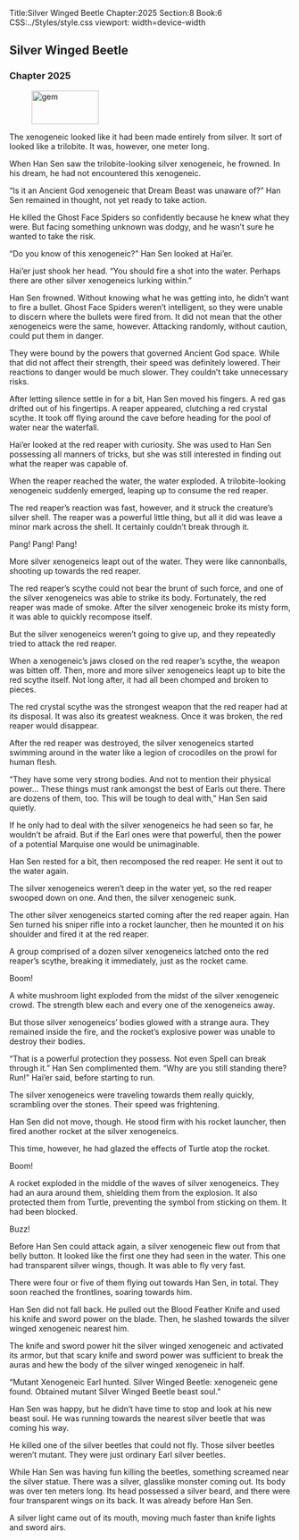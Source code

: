 Title:Silver Winged Beetle 
Chapter:2025 
Section:8 
Book:6 
CSS:../Styles/style.css 
viewport: width=device-width
  
## Silver Winged Beetle
### Chapter 2025
  
<figure>
	<img src="../Images/gem.gif" alt="gem" id="gem" width="120" height="60" />
</figure>
  

  
The xenogeneic looked like it had been made entirely from silver. It sort of looked like a trilobite. It was, however, one meter long.

When Han Sen saw the trilobite-looking silver xenogeneic, he frowned. In his dream, he had not encountered this xenogeneic.

“Is it an Ancient God xenogeneic that Dream Beast was unaware of?” Han Sen remained in thought, not yet ready to take action.

He killed the Ghost Face Spiders so confidently because he knew what they were. But facing something unknown was dodgy, and he wasn’t sure he wanted to take the risk.

“Do you know of this xenogeneic?” Han Sen looked at Hai’er.

Hai’er just shook her head. “You should fire a shot into the water. Perhaps there are other silver xenogeneics lurking within.”

Han Sen frowned. Without knowing what he was getting into, he didn’t want to fire a bullet. Ghost Face Spiders weren’t intelligent, so they were unable to discern where the bullets were fired from. It did not mean that the other xenogeneics were the same, however. Attacking randomly, without caution, could put them in danger.

They were bound by the powers that governed Ancient God space. While that did not affect their strength, their speed was definitely lowered. Their reactions to danger would be much slower. They couldn’t take unnecessary risks.

After letting silence settle in for a bit, Han Sen moved his fingers. A red gas drifted out of his fingertips. A reaper appeared, clutching a red crystal scythe. It took off flying around the cave before heading for the pool of water near the waterfall.

Hai’er looked at the red reaper with curiosity. She was used to Han Sen possessing all manners of tricks, but she was still interested in finding out what the reaper was capable of.

When the reaper reached the water, the water exploded. A trilobite-looking xenogeneic suddenly emerged, leaping up to consume the red reaper.

The red reaper’s reaction was fast, however, and it struck the creature’s silver shell. The reaper was a powerful little thing, but all it did was leave a minor mark across the shell. It certainly couldn’t break through it.

Pang! Pang! Pang!

More silver xenogeneics leapt out of the water. They were like cannonballs, shooting up towards the red reaper.

The red reaper’s scythe could not bear the brunt of such force, and one of the silver xenogeneics was able to strike its body. Fortunately, the red reaper was made of smoke. After the silver xenogeneic broke its misty form, it was able to quickly recompose itself.

But the silver xenogeneics weren’t going to give up, and they repeatedly tried to attack the red reaper.

When a xenogeneic’s jaws closed on the red reaper’s scythe, the weapon was bitten off. Then, more and more silver xenogeneics leapt up to bite the red scythe itself. Not long after, it had all been chomped and broken to pieces.

The red crystal scythe was the strongest weapon that the red reaper had at its disposal. It was also its greatest weakness. Once it was broken, the red reaper would disappear.

After the red reaper was destroyed, the silver xenogeneics started swimming around in the water like a legion of crocodiles on the prowl for human flesh.

“They have some very strong bodies. And not to mention their physical power… These things must rank amongst the best of Earls out there. There are dozens of them, too. This will be tough to deal with,” Han Sen said quietly.

If he only had to deal with the silver xenogeneics he had seen so far, he wouldn’t be afraid. But if the Earl ones were that powerful, then the power of a potential Marquise one would be unimaginable.

Han Sen rested for a bit, then recomposed the red reaper. He sent it out to the water again.

The silver xenogeneics weren’t deep in the water yet, so the red reaper swooped down on one. And then, the silver xenogeneic sunk.

The other silver xenogeneics started coming after the red reaper again. Han Sen turned his sniper rifle into a rocket launcher, then he mounted it on his shoulder and fired it at the red reaper.

A group comprised of a dozen silver xenogeneics latched onto the red reaper’s scythe, breaking it immediately, just as the rocket came.

Boom!

A white mushroom light exploded from the midst of the silver xenogeneic crowd. The strength blew each and every one of the xenogeneics away.

But those silver xenogeneics’ bodies glowed with a strange aura. They remained inside the fire, and the rocket’s explosive power was unable to destroy their bodies.

“That is a powerful protection they possess. Not even Spell can break through it.” Han Sen complimented them. “Why are you still standing there? Run!” Hai’er said, before starting to run.

The silver xenogeneics were traveling towards them really quickly, scrambling over the stones. Their speed was frightening.

Han Sen did not move, though. He stood firm with his rocket launcher, then fired another rocket at the silver xenogeneics.

This time, however, he had glazed the effects of Turtle atop the rocket.

Boom!

A rocket exploded in the middle of the waves of silver xenogeneics. They had an aura around them, shielding them from the explosion. It also protected them from Turtle, preventing the symbol from sticking on them. It had been blocked.

Buzz!

Before Han Sen could attack again, a silver xenogeneic flew out from that belly button. It looked like the first one they had seen in the water. This one had transparent silver wings, though. It was able to fly very fast.

There were four or five of them flying out towards Han Sen, in total. They soon reached the frontlines, soaring towards him.

Han Sen did not fall back. He pulled out the Blood Feather Knife and used his knife and sword power on the blade. Then, he slashed towards the silver winged xenogeneic nearest him.

The knife and sword power hit the silver winged xenogeneic and activated its armor, but that scary knife and sword power was sufficient to break the auras and hew the body of the silver winged xenogeneic in half.

“Mutant Xenogeneic Earl hunted. Silver Winged Beetle: xenogeneic gene found. Obtained mutant Silver Winged Beetle beast soul.”

Han Sen was happy, but he didn’t have time to stop and look at his new beast soul. He was running towards the nearest silver beetle that was coming his way.

He killed one of the silver beetles that could not fly. Those silver beetles weren’t mutant. They were just ordinary Earl silver beetles.

While Han Sen was having fun killing the beetles, something screamed near the silver statue. There was a silver, glasslike monster coming out. Its body was over ten meters long. Its head possessed a silver beard, and there were four transparent wings on its back. It was already before Han Sen.

A silver light came out of its mouth, moving much faster than knife lights and sword airs.